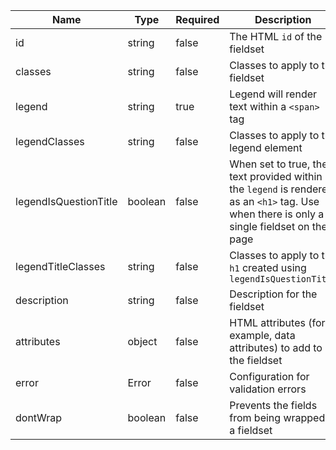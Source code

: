 | Name                  | Type    | Required | Description                                                                                                                                |
| --------------------- | ------- | -------- | ------------------------------------------------------------------------------------------------------------------------------------------ |
| id                    | string  | false    | The HTML `id` of the fieldset                                                                                                              |
| classes               | string  | false    | Classes to apply to the fieldset                                                                                                           |
| legend                | string  | true     | Legend will render text within a `<span>` tag                                                                                              |
| legendClasses         | string  | false    | Classes to apply to the legend element                                                                                                     |
| legendIsQuestionTitle | boolean | false    | When set to true, the text provided within the `legend` is rendered as an `<h1>` tag. Use when there is only a single fieldset on the page |
| legendTitleClasses    | string  | false    | Classes to apply to the `h1` created using `legendIsQuestionTitle`                                                                         |
| description           | string  | false    | Description for the fieldset                                                                                                               |
| attributes            | object  | false    | HTML attributes (for example, data attributes) to add to the fieldset                                                                      |
| error                 | Error   | false    | Configuration for validation errors                                                                                                        |
| dontWrap              | boolean | false    | Prevents the fields from being wrapped in a fieldset                                                                                       |
